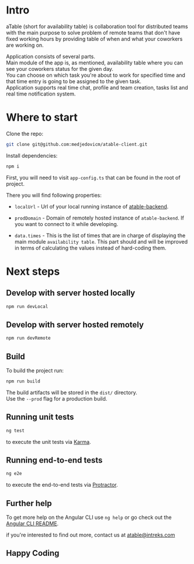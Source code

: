 # Intro

aTable (short for availability table) is collaboration tool for distributed teams with the main purpose to solve problem of remote teams that don't have fixed working hours by providing table of when and what your coworkers are working on.
 
Application consists of several parts.  
 Main module of the app is, as mentioned, availability table where you can see your coworkers status for the given day.  
You can choose on which task you're about to work for specified time and that time entry is going to be assigned to the given task.  
Application supports real time chat, profile and team creation, tasks list and real time notification system.

# Where to start

Clone the repo:

```bash
git clone git@github.com:medjedovicm/atable-client.git
```

Install dependencies:
```bash
npm i
```

First, you will need to visit `app-config.ts` that can be found in the root of project.

There you will find following properties:

* `localUrl` - Url of your local running instance of [atable-backend](https://google.com).  
* `prodDomain` - Domain of remotely hosted instance of `atable-backend`. If you want to connect to it while developing.

* `data.times` - This is the list of times that are in charge of displaying the main module `availability table`. This part should and will be improved in terms of calculating the values instead of hard-coding them.

# Next steps

## Develop with server hosted locally

```bash
npm run devLocal
```

## Develop with server hosted remotely

```bash
npm run devRemote
```

## Build

To build the project run:

```bash
npm run build
```

The build artifacts will be stored in the `dist/` directory.  
Use the `--prod` flag for a production build.

## Running unit tests

```bash
ng test
``` 

to execute the unit tests via [Karma](https://karma-runner.github.io).

## Running end-to-end tests

```bash
ng e2e
```
to execute the end-to-end tests via [Protractor](http://www.protractortest.org/).

## Further help

To get more help on the Angular CLI use `ng help` or go check out the [Angular CLI README](https://github.com/angular/angular-cli/blob/master/README.md).

if you're interested to find out more, contact us at atable@intreks.com

## Happy Coding
